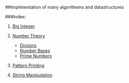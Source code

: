 ##Implimentation of many algorithems and datastructures

###Index:

1. [Big Integer](https://github.com/SH-anonta/CPP-Code-Snippets/tree/master/Big%20Integer)

2. [Number Theory](https://github.com/SH-anonta/CPP-Code-Snippets/tree/master/Number%20Theory)
    * [Divisors](https://github.com/SH-anonta/CPP-Code-Snippets/tree/master/Number%20Theory/Divisors)
    * [Number Bases](https://github.com/SH-anonta/CPP-Code-Snippets/tree/master/Number%20Theory/Number%20Bases)
    * [Prime Numbers](https://github.com/SH-anonta/CPP-Code-Snippets/tree/master/Number%20Theory/Prime%20Numbers)

3. [Pattern Printing](https://github.com/SH-anonta/CPP-Code-Snippets/tree/master/Pattern%20Printing)
4. [String Manipulation](https://github.com/SH-anonta/CPP-Code-Snippets/tree/master/String%20Manipulation)
